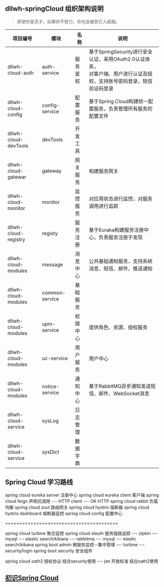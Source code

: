 ﻿dllwh-springCloud 组织架构说明
---

> 即使你是天才，如果你不努力，你也会被其它人超越。

| 项目编号  | 模块 | 名称 | 说明 |
| --- | --- | --- | --- |
| dllwh-cloud-auth  | auth-service |服务鉴权| 基于SpringSecurity进行安全认证，采用OAuth2.0认证体系，<br/>对客户端、用户进行认证及授权，支持账号密码登录，短信验证码登录 |
| dllwh-cloud-config  | config-service | 配置服务 | 基于Spring Cloud构建统一配置服务，负责管理所有服务的配置文件 |
| dllwh-cloud-devTools  | devTools | 开发工具 |  |
| dllwh-cloud-gatewar  | gateway | 网关服务 | 构建服务网关 |
| dllwh-cloud-monitor  | monitor | 监控服务 | 对应用状态进行监控，对服务调用进行追踪 |
| dllwh-cloud-registry  | registy | 服务注册 | 基于Euraka构建服务注册中心，负责服务注册于发现 |
| dllwh-cloud-modules | message| 消息中心 | 公共基础通知服务，支持系统消息、短信、邮件、推送通知 |
| dllwh-cloud-modules  | common-service | 基础服务 |  |
| dllwh-cloud-modules  | upm-service | 权限中心 | 提供角色、资源、授权服务 |
| dllwh-cloud-modules  | uc-service | 用户服务 | 用户中心 |
| dllwh-cloud-modules  | notice-service |  通知中心 | 基于RabbitMQ异步通知发送短信、邮件、WebSocket消息  |
| dllwh-cloud-service  | sysLog  | 日志管理  |   |
| dllwh-cloud-service  | sysDict | 数据字典  |   |


Spring Cloud 学习路线
---

spring cloud eureka server      注册中心
spring cloud eureka client      客户端
spring cloud feign              声明式调用
            --- HTTP client
            --- OK HTTP
spring cloud rabbit             负载均衡
spring cloud zuul               路由网关
spring cloud hystrix            熔断器
spring cloud hystrix dashboard  熔断器监控
spring cloud config             配置中心

========================================

spring cloud turbine            聚合监控
spring cloud sleuth             服务链路追踪
             --- zipkin
                --- mysql
                --- elastic search/kibana
             --- rabbitmq
                --- mysql
                --- elastic search/kibana
spring boot admin               微服务监控--集中管理
        --- turbine
        --- security/login
spring boot security            安全组件

spring cloud oath2              授权协议 结合security使用
            --- jwt             开放标准 结合oath2使用

		
[初识Spring Cloud](./SpringCloud.md)
----------------------
